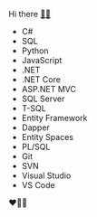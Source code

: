 <!-- ### Hi there 👋 -->
Hi there <a href="https://psjobin.github.io/index.html">🙋‍♂️</a>
<!--
**psjobin/psjobin** is a ✨ _special_ ✨ repository because its `README.md` (this file) appears on your GitHub profile.

Here are some ideas to get you started:

- 🔭 I’m currently working on ...
- 🌱 I’m currently learning ...
- 👯 I’m looking to collaborate on ...
- 🤔 I’m looking for help with ...
- 💬 Ask me about ...
- 📫 How to reach me: ...
- 😄 Pronouns: ...
- ⚡ Fun fact: ...
-->

<ul>
    <li>C#</li>
    <li>SQL</li>
    <li>Python</li>
    <li>JavaScript</li>
    <li>.NET</li>
    <li>.NET Core</li>
    <li>ASP.NET MVC</li>
    <li>SQL Server</li>
    <li>T-SQL</li>
    <li>Entity Framework</li>
    <li>Dapper</li>
    <li>Entity Spaces</li>
    <li>PL/SQL</li>
    <li>Git</li>
    <li>SVN</li>
    <li>Visual Studio</li>
    <li>VS Code</li>
</ul>
❤️👨‍💻
